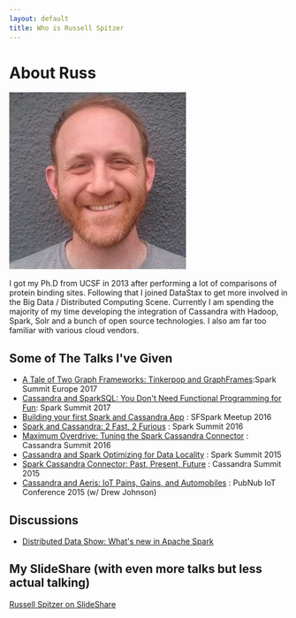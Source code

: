 ```yaml
---
layout: default
title: Who is Russell Spitzer
---
```


# About Russ

![A photograph of a handsome man](/images/HeadShot.jpg)

I got my Ph.D from UCSF in 2013 after performing a lot of
comparisons of protein binding sites. Following that I joined DataStax
to get more involved in the Big Data / Distributed Computing Scene. Currently
I am spending the majority of my time developing the integration of Cassandra with
Hadoop, Spark, Solr and a bunch of open source technologies. I also am far too
familiar with various cloud vendors.

## Some of The Talks I've Given
* [A Tale of Two Graph Frameworks: Tinkerpop and GraphFrames](https://www.youtube.com/watch?v=DW09q18OHfc):Spark Summit Europe 2017
* [Cassandra and SparkSQL: You Don't Need Functional Programming for Fun](https://www.youtube.com/watch?v=_qo-0cqRSjU): Spark Summit 2017
* [Building your first Spark and Cassandra App](https://www.youtube.com/watch?v=g4RmAS9pZ2Q) : SFSpark Meetup 2016
* [Spark and Cassandra: 2 Fast, 2 Furious](https://www.youtube.com/watch?v=a84-UOGZiEg) : Spark Summit 2016
* [Maximum Overdrive: Tuning the Spark Cassandra Connector](https://www.youtube.com/watch?v=cKIHRD6kUOc) : Cassandra Summit 2016
* [Cassandra and Spark Optimizing for Data Locality](https://www.youtube.com/watch?v=ikCzILOpYvA) : Spark Summit 2015
* [Spark Cassandra Connector: Past, Present, Future](https://www.slideshare.net/RussellSpitzer/spark-cassandra-connector-past-present-and-future) : Cassandra Summit 2015
* [Cassandra and Aeris: IoT Pains, Gains, and Automobiles](https://vimeo.com/129910857) : PubNub IoT Conference 2015 (w/ Drew Johnson)

## Discussions

* [Distributed Data Show: What's new in Apache Spark](https://www.youtube.com/watch?v=VqGHincAm78)

## My SlideShare (with even more talks but less actual talking)

[Russell Spitzer on SlideShare](https://www.slideshare.net/RussellSpitzer)
